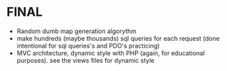 # FINAL

- Random dumb map generation algorythm
- make hundreds (maybe thousands) sql queries for each request (done intentional for sql queries's and PDO's practicing)
- MVC architecture, dynamic style with PHP (again, for educational purposes). see the views files for dynamic style

